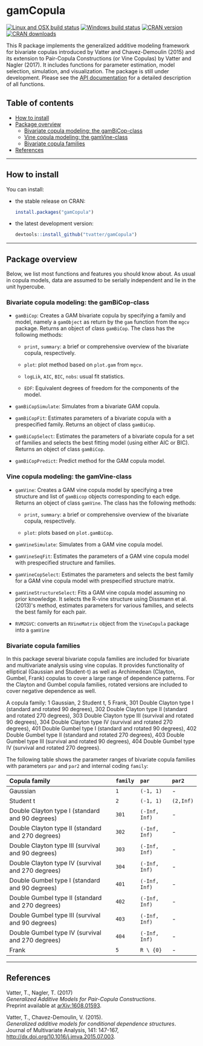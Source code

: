 gamCopula
=========

[![Linux and OSX build status](https://travis-ci.org/tvatter/gamCopula.svg?branch=master)](https://travis-ci.org/tvatter/gamCopula)
[![Windows build status](http://ci.appveyor.com/api/projects/status/github/tvatter/gamCopula?svg=true)](https://ci.appveyor.com/project/tvatter/gamCopula)
[![CRAN version](http://www.r-pkg.org/badges/version/gamCopula)](https://cran.r-project.org/package=gamCopula)
[![CRAN downloads](http://cranlogs.r-pkg.org/badges/gamCopula)](https://cran.r-project.org/package=gamCopula)

This R package implements the generalized additive modeling framework for bivariate
copulas introduced by Vatter and Chavez-Demoulin (2015) and its extension to 
Pair-Copula Constructions (or Vine Copulas) by Vatter and Nagler (2017). 
It includes functions for parameter estimation, model selection, simulation, 
and visualization. The package is still under development. Please see the [API documentation](https://tvatter.github.io/gamCopula/)
for a detailed description of all functions.

Table of contents
-----------------

- [How to install](#how-to-install)
- [Package overview](#package-overview)
	- [Bivariate copula modeling: the gamBiCop-class](#bivariate-copula-modeling-the-gambicop-class)
	- [Vine copula modeling: the gamVine-class](#vine-copula-modeling-the-gamvine-class)
	- [Bivariate copula families](#bivariate-copula-families)
- [References](#references)

------------------------------------------------------------------------

How to install
--------------


You can install:

-   the stable release on CRAN:

    ``` r
    install.packages("gamCopula")
    ```

-   the latest development version:

    ``` r
    devtools::install_github("tvatter/gamCopula")
    ```

------------------------------------------------------------------------

Package overview
----------------

Below, we list most functions and features you should know about. As usual in 
copula models, data are assumed to be serially independent and lie in the unit
hypercube. 

### Bivariate copula modeling: the gamBiCop-class

  * `gamBiCop`: Creates a GAM bivariate copula by specifying a family and model,
  namely a `gamObject` as return by the `gam` function from the `mgcv` package.
  Returns an object of class `gamBiCop`. The class has the following methods:
     
     * `print`, `summary`: a brief or comprehensive overview of the bivariate
        copula, respectively. 
            
     * `plot`: plot method based on `plot.gam` from `mgcv`.
     
     * `logLik`, `AIC`, `BIC`, `nobs`: usual fit statistics.
     
     * `EDF`: Equivalent degrees of freedom for the components of the model.
        
  * `gamBiCopSimulate`: Simulates from a bivariate GAM copula.

  * `gamBiCopFit`: Estimates parameters of a bivariate copula with a prespecified
    family. Returns an object of class `gamBiCop`.
     
  * `gamBiCopSelect`: Estimates the parameters of a bivariate copula for a set 
    of families and selects the best fitting model (using either AIC or BIC). 
    Returns an object of class `gamBiCop`.
    
  * `gamBiCopPredict`: Predict method for the GAM copula model.

### Vine copula modeling: the gamVine-class

  * `gamVine`: Creates a GAM vine copula model by specifying a tree structure and 
  list of `gamBicop` objects corresponding to each edge. Returns an object of 
  class `gamVine`. The class has the following methods:
    
    * `print`, `summary`: a brief or comprehensive overview of the bivariate
      copula, respectively. 
        
    * `plot`: plots based on `plot.gamBiCop`.

  * `gamVineSimulate`: Simulates from a GAM vine copula model.
      
  * `gamVineSeqFit`: Estimates the parameters of a GAM vine copula model with 
    prespecified structure and families.
    
  * `gamVineCopSelect`: Estimates the parameters and selects the best family for a
    GAM vine copula model with prespecified structure matrix.
    
  * `gamVineStructureSelect`: Fits a GAM vine copula model assuming no prior knowledge.
    It selects the R-vine structure using Dissmann et al. (2013)'s 
    method, estimates parameters for various families, and selects the best 
    family for each pair.
    
  * `RVM2GVC`: converts an `RVineMatrix` object from the `VineCopula` package 
    into a `gamVine`

### Bivariate copula families

In this package several bivariate copula families are included for bivariate 
and multivariate analysis using vine copulas. It provides 
functionality of elliptical (Gaussian and Student-t) as well as Archimedean 
(Clayton, Gumbel, Frank) copulas to cover a large
range of dependence patterns. For the Clayton and Gumbel copula families,
rotated versions are included to cover negative dependence as well.

A copula family: 1 Gaussian, 2 Student t, 5 Frank, 301 Double Clayton type I (standard and rotated 90 degrees), 302 Double Clayton type II (standard and rotated 270 degrees), 303 Double Clayton type III (survival and rotated 90 degrees), 304 Double Clayton type IV (survival and rotated 270 degrees), 401 Double Gumbel type I (standard and rotated 90 degrees), 402 Double Gumbel type II (standard and rotated 270 degrees), 403 Double Gumbel type III (survival and rotated 90 degrees), 404 Double Gumbel type IV (survival and rotated 270 degrees).


The following table shows the parameter ranges of bivariate copula families with 
parameters `par` and `par2` and internal coding `family`:

| Copula family                                     | `family` | `par`         | `par2`       |
|:--------------------------------------------------|:---------|:--------------|:-------------|
| Gaussian                                          | `1`      | `(-1, 1)`     | -            |
| Student t                                         | `2`      | `(-1, 1)`     | `(2,Inf)`    |
| Double Clayton type I (standard and 90 degrees)   | `301`    | `(-Inf, Inf)` | -            |
| Double Clayton type II (standard and 270 degrees) | `302`    | `(-Inf, Inf)` | -            |
| Double Clayton type III (survival and 90 degrees) | `303`    | `(-Inf, Inf)` | -            |
| Double Clayton type IV (survival and 270 degrees) | `304`    | `(-Inf, Inf)` | -            |
| Double Gumbel type I (standard and 90 degrees)    | `401`    | `(-Inf, Inf)` | -            |
| Double Gumbel type II (standard and 270 degrees)  | `402`    | `(-Inf, Inf)` | -            |
| Double Gumbel type III (survival and 90 degrees)  | `403`    | `(-Inf, Inf)` | -            |
| Double Gumbel type IV (survival and 270 degrees)  | `404`    | `(-Inf, Inf)` | -            |
| Frank                                             | `5`      | `R \ {0}`     | -            |

------------------------------------------------------------------------

References
----------
Vatter, T., Nagler, T. (2017)  
*Generalized Additive Models for Pair-Copula Constructions*.  
Preprint available at [arXiv:1608.01593](https://arxiv.org/abs/1608.01593).

Vatter, T.,  Chavez-Demoulin, V. (2015).  
*Generalized additive models for conditional dependence structures*.  
Journal of Multivariate Analysis, 141: 147-167, http://dx.doi.org/10.1016/j.jmva.2015.07.003.
